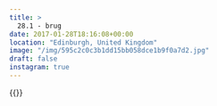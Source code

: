 ```yaml
---
title: >
  28.1 - brug
date: 2017-01-28T18:16:08+00:00
location: "Edinburgh, United Kingdom"
image: "/img/595c2c0c3b1dd15bb058dce1b9f0a7d2.jpg"
draft: false
instagram: true
---
```


{{<photo src="/img/595c2c0c3b1dd15bb058dce1b9f0a7d2.jpg">}}
